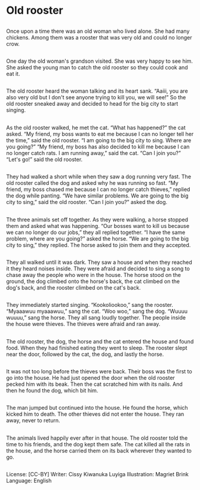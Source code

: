 # Old rooster

##
Once upon a time there was an old
woman who lived alone. She had
many chickens. Among them was a
rooster that was very old and could
no longer crow.

##
One day the old woman's grandson
visited. She was very happy to see
him. She asked the young man to
catch the old rooster so they could
cook and eat it.

##
The old rooster heard the woman
talking and its heart sank.
“Aaiii, you are also very old but I
don't see anyone trying to kill you,
we will see!”
So the old rooster sneaked away
and decided to head for the big city
to start singing.

##
As the old rooster walked, he met
the cat.
“What has happened?” the cat
asked.
“My friend, my boss wants to eat
me because I can no longer tell her
the time,” said the old rooster.
“I am going to the big city to sing.
Where are you going?”
“My friend, my boss has also
decided to kill me because I can no
longer catch rats. I am running
away,” said the cat. “Can I join
you?”
“Let's go!” said the old rooster.

##
They had walked a short while when
they saw a dog running very fast.
The old rooster called the dog and
asked why he was running so fast.
“My friend, my boss chased me
because I can no longer catch
thieves,” replied the dog while
panting.
“We have similar problems. We are
going to the big city to sing,” said
the old rooster.
“Can I join you?” asked the dog.

##
The three animals set off together.
As they were walking, a horse
stopped them and asked what was
happening.
“Our bosses want to kill us because
we can no longer do our jobs,” they
all replied together.
“I have the same problem, where
are you going?” asked the horse.
“We are going to the big city to
sing,” they replied.
The horse asked to join them and
they accepted.

##
They all walked until it was dark.
They saw a house and when they
reached it they heard noises inside.
They were afraid and decided to
sing a song to chase away the
people who were in the house.
The horse stood on the ground, the
dog climbed onto the horse's back,
the cat climbed on the dog's back,
and the rooster climbed on the cat's
back.

##
They immediately started singing.
“Kookoliookoo,” sang the rooster.
“Myaaawuu myaaawuu,” sang the
cat.
“Woo woo,” sang the dog.
“Wuuuu wuuuu,” sang the horse.
They all sang loudly together. The
people inside the house were
thieves. The thieves were afraid and
ran away.

##
The old rooster, the dog, the horse
and the cat entered the house and
found food. When they had finished
eating they went to sleep. The
rooster slept near the door, followed
by the cat, the dog, and lastly the
horse.

##
It was not too long before the
thieves were back. Their boss was
the first to go into the house. He
had just opened the door when the
old rooster pecked him with its
beak.
Then the cat scratched him with its
nails. And then he found the dog,
which bit him.

##
The man jumped but continued into
the house. He found the horse,
which kicked him to death. The
other thieves did not enter the
house. They ran away, never to
return.

##
The animals lived happily ever after
in that house. The old rooster told
the time to his friends, and the dog
kept them safe. The cat killed all
the rats in the house, and the horse
carried them on its back wherever
they wanted to go.

##
License: [CC-BY]
Writer: Cissy Kiwanuka Luyiga
Illustration: Magriet Brink
Language: English
